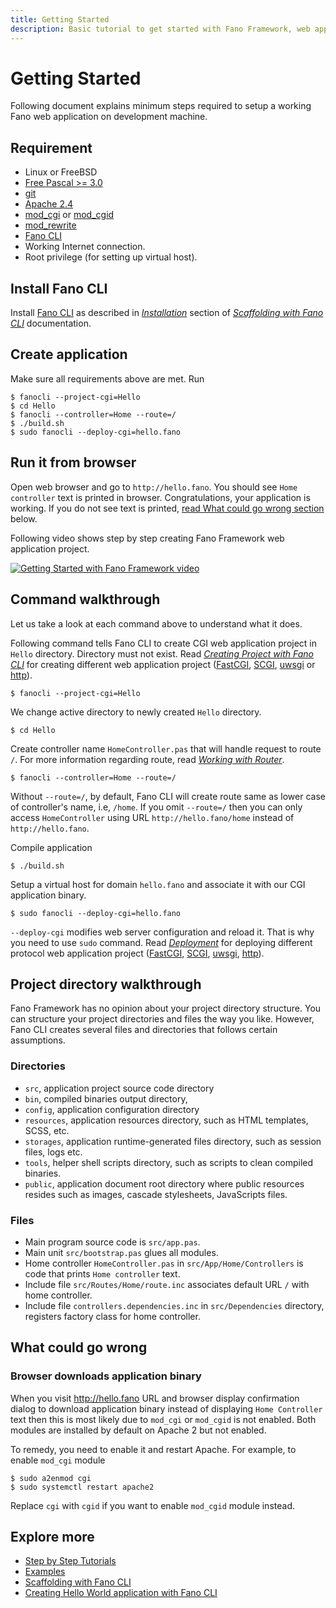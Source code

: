 ```yaml
---
title: Getting Started
description: Basic tutorial to get started with Fano Framework, web application framework for modern Pascal programming language
---
```


<h1 class="major">Getting Started</h1>

Following document explains minimum steps required to setup a working Fano web application on development machine.

## Requirement

- Linux or FreeBSD
- [Free Pascal >= 3.0](https://www.freepascal.org)
- [git](https://git-scm.com/)
- [Apache 2.4](https://httpd.apache.org/)
- [mod_cgi](https://httpd.apache.org/docs/current/mod/mod_cgi.html) or [mod_cgid](https://httpd.apache.org/docs/current/mod/mod_cgid.html)
- [mod_rewrite](https://httpd.apache.org/docs/current/mod/mod_rewrite.html)
- [Fano CLI](https://github.com/fanoframework/fano-cli)
- Working Internet connection.
- Root privilege (for setting up virtual host).

## Install Fano CLI

Install [Fano CLI](https://github.com/fanoframework/fano-cli) as described in *[Installation](/scaffolding-with-fano-cli#installation)* section of *[Scaffolding with Fano CLI](/scaffolding-with-fano-cli)* documentation.

## Create application

Make sure all requirements above are met. Run

```
$ fanocli --project-cgi=Hello
$ cd Hello
$ fanocli --controller=Home --route=/
$ ./build.sh
$ sudo fanocli --deploy-cgi=hello.fano
```

## Run it from browser

Open web browser and go to `http://hello.fano`. You should see `Home controller` text is printed in browser. Congratulations, your application is working. If you do not see text is printed, [read What could go wrong section](#what-could-go-wrong) below.

Following video shows step by step creating Fano Framework web application project.

[![Getting Started with Fano Framework video](https://img.youtube.com/vi/393pMHp8yj8/1.jpg)](https://www.youtube.com/watch?v=393pMHp8yj8 "Getting Started with Fano Framework video")

## Command walkthrough

Let us take a look at each command above to understand what it does.

Following command tells Fano CLI to create CGI web application project in `Hello` directory. Directory must not exist. Read *[Creating Project with Fano CLI](/scaffolding-with-fano-cli/creating-project)* for creating different web application project ([FastCGI](/scaffolding-with-fano-cli/creating-project#scaffolding-fastcgi-project), [SCGI](/scaffolding-with-fano-cli/creating-project#scaffolding-scgi-project), [uwsgi](/scaffolding-with-fano-cli/creating-project#scaffolding-uwsgi-project) or [http](/scaffolding-with-fano-cli/creating-project#scaffolding-libmicrohttpd-project)).

```
$ fanocli --project-cgi=Hello
```
We change active directory to newly created `Hello` directory.
```
$ cd Hello
```

Create controller name `HomeController.pas` that will handle request to route `/`. For more information regarding route, read *[Working with Router](/working-with-router)*.
```
$ fanocli --controller=Home --route=/
```
Without `--route=/`, by default, Fano CLI will create route same as lower case of controller's name, i.e, `/home`. If you omit `--route=/` then you can only access `HomeController` using URL `http://hello.fano/home` instead of `http://hello.fano`.

Compile application
```
$ ./build.sh
```

Setup a virtual host for domain `hello.fano` and associate it with our CGI application binary.
```
$ sudo fanocli --deploy-cgi=hello.fano
```
`--deploy-cgi` modifies web server configuration and reload it. That is why you need to use `sudo` command. Read *[Deployment](/deployment)* for deploying different protocol web application project ([FastCGI](/deployment/fastcgi), [SCGI](/deployment/scgi), [uwsgi](/deployment/uwsgi), [http](/deployment/standalone-web-server)).

## Project directory walkthrough
Fano Framework has no opinion about your project directory structure.
You can structure your project directories and files the way you like.
However, Fano CLI creates several files and directories that follows certain assumptions.

### Directories
- `src`, application project source code directory
- `bin`, compiled binaries output directory,
- `config`, application configuration directory
- `resources`, application resources directory, such as HTML templates, SCSS, etc.
- `storages`, application runtime-generated files directory, such as session files, logs etc.
- `tools`, helper shell scripts directory, such as scripts to clean compiled binaries.
- `public`, application document root directory where public resources resides such as images, cascade stylesheets, JavaScripts files.

### Files

- Main program source code is `src/app.pas`.
- Main unit `src/bootstrap.pas` glues all modules.
- Home controller `HomeController.pas` in `src/App/Home/Controllers` is code that prints `Home controller` text.
- Include file `src/Routes/Home/route.inc` associates default URL `/` with home controller.
- Include file `controllers.dependencies.inc` in `src/Dependencies` directory, registers factory class for home controller.

## <a name="what-could-go-wrong"></a>What could go wrong

### Browser downloads application binary

When you visit http://hello.fano URL and browser display confirmation dialog to download application binary instead of displaying `Home Controller` text then this is most likely due to
`mod_cgi` or `mod_cgid` is not enabled. Both modules are installed by default on Apache 2 but not enabled.

To remedy, you need to enable it and restart Apache. For example, to enable `mod_cgi` module

```
$ sudo a2enmod cgi
$ sudo systemctl restart apache2
```
Replace `cgi` with `cgid` if you want to enable `mod_cgid` module instead.

## Explore more

- [Step by Step Tutorials](/tutorials)
- [Examples](/examples)
- [Scaffolding with Fano CLI](/scaffolding-with-fano-cli)
- [Creating Hello World application with Fano CLI](https://fanoframework.github.io/tutorials/hello-world-application-with-fano-cli)

